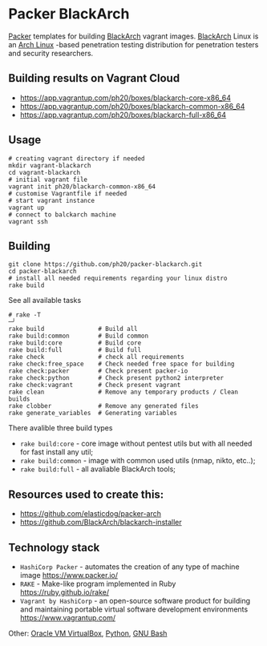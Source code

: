 Packer BlackArch
===========
[Packer](https://www.packer.io) templates for building [BlackArch](https://blackarch.org/) vagrant images.
[BlackArch](https://blackarch.org/) Linux is an [Arch Linux](https://www.archlinux.org/) -based penetration testing distribution for penetration testers and security researchers.

Building results on Vagrant Cloud
---------------------------------
- https://app.vagrantup.com/ph20/boxes/blackarch-core-x86_64
- https://app.vagrantup.com/ph20/boxes/blackarch-common-x86_64
- https://app.vagrantup.com/ph20/boxes/blackarch-full-x86_64

Usage
-----
```
# creating vagrant directory if needed
mkdir vagrant-blackarch
cd vagrant-blackarch
# initial vagrant file
vagrant init ph20/blackarch-common-x86_64
# customise Vagrantfile if needed
# start vagrant instance
vagrant up
# connect to balckarch machine
vagrant ssh
```

Building
-----
```
git clone https://github.com/ph20/packer-blackarch.git
cd packer-blackarch
# install all needed requirements regarding your linux distro
rake build
```
See all available tasks
```
# rake -T                                                                                                                                                                                                      ─╯
rake build               # Build all
rake build:common        # Build common
rake build:core          # Build core
rake build:full          # Build full
rake check               # check all requirements
rake check:free_space    # Check needed free space for building
rake check:packer        # Check present packer-io
rake check:python        # Check present python2 interpreter
rake check:vagrant       # Check present vagrant
rake clean               # Remove any temporary products / Clean builds
rake clobber             # Remove any generated files
rake generate_variables  # Generating variables
```
There avalible three build types
- `rake build:core` - core image without pentest utils but with all needed for fast install any util;
- `rake build:common` - image with common used utils (nmap, nikto, etc..);
- `rake build:full` - all avaliable BlackArch tools;

Resources used to create this:
-----------------------------
- https://github.com/elasticdog/packer-arch
- https://github.com/BlackArch/blackarch-installer

Technology stack
----------------
- `HashiCorp Packer` -  automates the creation of any type of machine image https://www.packer.io/ 
- `RAKE` - Make-like program implemented in Ruby https://ruby.github.io/rake/
- `Vagrant by HashiCorp` - an open-source software product for building and maintaining portable virtual software development environments https://www.vagrantup.com/ 

Other: [Oracle VM VirtualBox](https://www.virtualbox.org/), [Python](https://www.python.org/), [GNU Bash](https://www.gnu.org/software/bash/)

